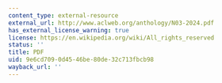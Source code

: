 ```yaml
---
content_type: external-resource
external_url: http://www.aclweb.org/anthology/N03-2024.pdf
has_external_license_warning: true
license: https://en.wikipedia.org/wiki/All_rights_reserved
status: ''
title: PDF
uid: 9e6cd709-0d45-46be-80de-32c713fbcb98
wayback_url: ''
---
```

